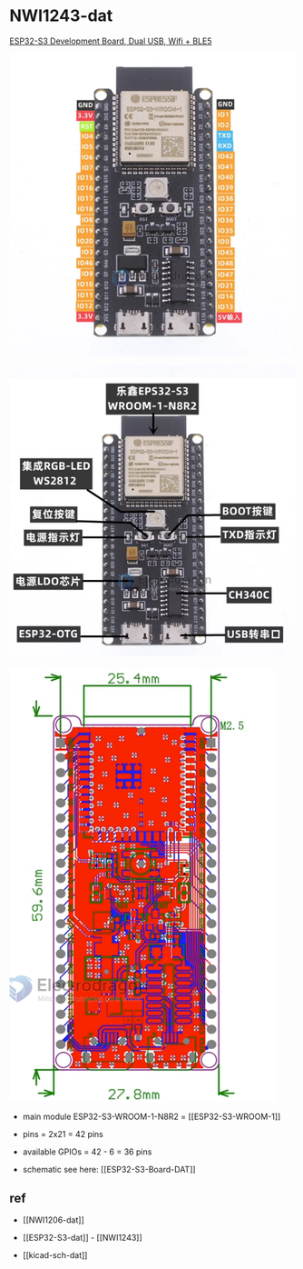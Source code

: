 
# NWI1243-dat


[ESP32-S3 Development Board, Dual USB, Wifi + BLE5](https://www.electrodragon.com/product/esp32-s3-development-board-dual-usb-wifi-ble5/)



![](2023-11-29-18-54-03.png)

![](2023-11-29-18-54-26.png)

![](2023-12-01-15-32-49.png)

- main module ESP32-S3-WROOM-1-N8R2 = [[ESP32-S3-WROOM-1]]

- pins = 2x21 = 42 pins 
- available GPIOs = 42 - 6 = 36 pins 

- schematic see here: [[ESP32-S3-Board-DAT]]





## ref 

- [[NWI1206-dat]]


- [[ESP32-S3-dat]] - [[NWI1243]]

- [[kicad-sch-dat]]
